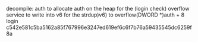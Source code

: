 decompile:
auth to allocate auth on the heap for the (login check)
overflow service to write into v6 for the strdup)v6) to overflow(DWORD \*)auth + 8
login
c542e581c5ba5162a85f767996e3247ed619ef6c6f7b76a59435545dc6259f8a
